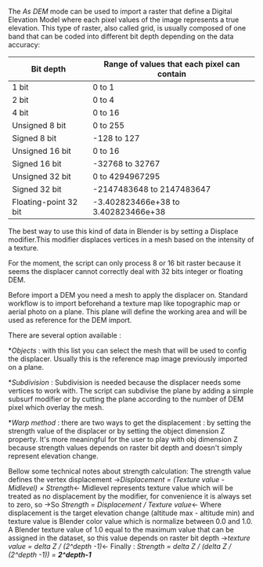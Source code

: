 The _As DEM_ mode can be used to import a raster that define a Digital Elevation Model where each pixel values of the image represents a true elevation. This type of raster, also called grid, is usually composed of one band that can be coded into different bit depth depending on the data accuracy:

Bit depth             |   Range of values that each pixel can contain
----------------------|-----------------------------------
1 bit                 |   0 to 1
2 bit                 |   0 to 4
4 bit                 |   0 to 16
Unsigned 8 bit        |   0 to 255
Signed 8 bit          |   -128 to 127
Unsigned 16 bit       |   0 to 16
Signed 16 bit         |   -32768 to 32767
Unsigned 32 bit       |   0 to 4294967295
Signed 32 bit         |   -2147483648 to 2147483647
Floating-point 32 bit |   -3.402823466e+38 to 3.402823466e+38

The best way to use this kind of data in Blender is by setting a Displace modifier.This modifier displaces vertices in a mesh based on the intensity of a texture.

For the moment, the script can only process 8 or 16 bit raster because it seems the displacer cannot correctly deal with 32 bits integer or floating DEM.

Before import a DEM you need a mesh to apply the displacer on. Standard workflow is to import beforehand a texture map like topographic map or aerial photo on a plane. This plane will define the working area and will be used as reference for the DEM import.

There are several option available :

*_Objects_ : with this list you can select the mesh that will be used to config the displacer. Usually this is the reference map image previously imported on a plane.

*_Subdivision_ : Subdivision is needed because the displacer needs some vertices to work with. The script can subdivise the plane by adding a simple subsurf modifier or by cutting the plane according to the number of DEM pixel which overlay the mesh.

*_Warp method_ : there are two ways to get the displacement : by setting the strength value of the displacer or by setting the object dimension Z property. It's more meaningful for the user to play with obj dimension Z because strength values depends on raster bit depth and doesn't simply represent elevation change. 

Bellow some technical notes about strength calculation:
The strength value defines the vertex displacement
->_Displacement = (Texture value - Midlevel) × Strength_<-
Midlevel represents texture value which will be treated as no displacement by the modifier, for convenience it is always set to zero, so 
->So _Strength = Displacement / Texture value_<-
Where displacement is the target elevation change (altitude max - altitude min) and texture value is Blender color value which is normalize between 0.0 and 1.0. A Blender texture value of 1.0 equal to the maximum value that can be assigned in the dataset, so this value depends on raster bit depth
->_texture value = delta Z / (2^depth -1)_<-
Finally : _Strength = delta Z / (delta Z / (2^depth -1)) = **2^depth-1**_
